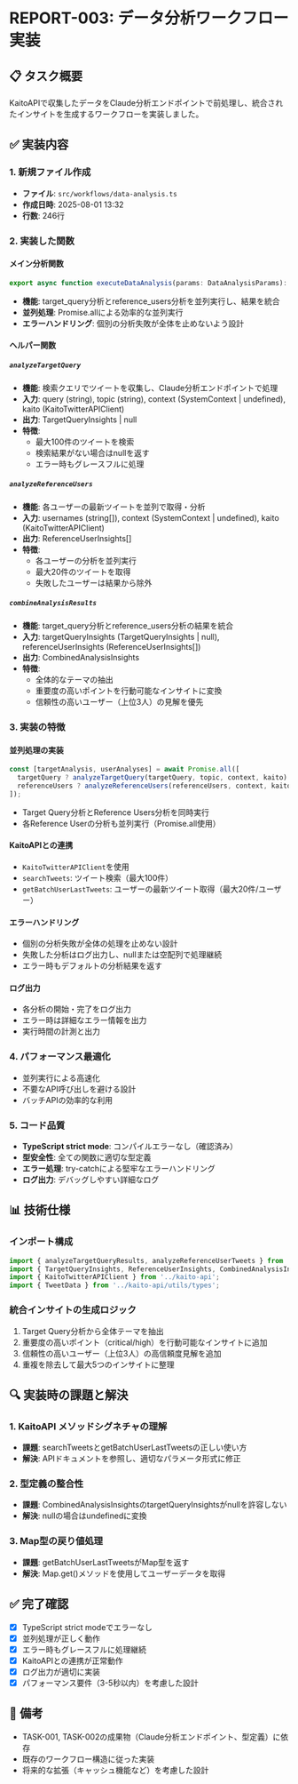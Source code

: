 # REPORT-003: データ分析ワークフロー実装

## 📋 タスク概要
KaitoAPIで収集したデータをClaude分析エンドポイントで前処理し、統合されたインサイトを生成するワークフローを実装しました。

## ✅ 実装内容

### 1. 新規ファイル作成
- **ファイル**: `src/workflows/data-analysis.ts`
- **作成日時**: 2025-08-01 13:32
- **行数**: 246行

### 2. 実装した関数

#### メイン分析関数
```typescript
export async function executeDataAnalysis(params: DataAnalysisParams): Promise<CombinedAnalysisInsights>
```
- **機能**: target_query分析とreference_users分析を並列実行し、結果を統合
- **並列処理**: Promise.allによる効率的な並列実行
- **エラーハンドリング**: 個別の分析失敗が全体を止めないよう設計

#### ヘルパー関数

##### `analyzeTargetQuery`
- **機能**: 検索クエリでツイートを収集し、Claude分析エンドポイントで処理
- **入力**: query (string), topic (string), context (SystemContext | undefined), kaito (KaitoTwitterAPIClient)
- **出力**: TargetQueryInsights | null
- **特徴**: 
  - 最大100件のツイートを検索
  - 検索結果がない場合はnullを返す
  - エラー時もグレースフルに処理

##### `analyzeReferenceUsers`
- **機能**: 各ユーザーの最新ツイートを並列で取得・分析
- **入力**: usernames (string[]), context (SystemContext | undefined), kaito (KaitoTwitterAPIClient)
- **出力**: ReferenceUserInsights[]
- **特徴**:
  - 各ユーザーの分析を並列実行
  - 最大20件のツイートを取得
  - 失敗したユーザーは結果から除外

##### `combineAnalysisResults`
- **機能**: target_query分析とreference_users分析の結果を統合
- **入力**: targetQueryInsights (TargetQueryInsights | null), referenceUserInsights (ReferenceUserInsights[])
- **出力**: CombinedAnalysisInsights
- **特徴**:
  - 全体的なテーマの抽出
  - 重要度の高いポイントを行動可能なインサイトに変換
  - 信頼性の高いユーザー（上位3人）の見解を優先

### 3. 実装の特徴

#### 並列処理の実装
```typescript
const [targetAnalysis, userAnalyses] = await Promise.all([
  targetQuery ? analyzeTargetQuery(targetQuery, topic, context, kaito) : null,
  referenceUsers ? analyzeReferenceUsers(referenceUsers, context, kaito) : []
]);
```
- Target Query分析とReference Users分析を同時実行
- 各Reference Userの分析も並列実行（Promise.all使用）

#### KaitoAPIとの連携
- `KaitoTwitterAPIClient`を使用
- `searchTweets`: ツイート検索（最大100件）
- `getBatchUserLastTweets`: ユーザーの最新ツイート取得（最大20件/ユーザー）

#### エラーハンドリング
- 個別の分析失敗が全体の処理を止めない設計
- 失敗した分析はログ出力し、nullまたは空配列で処理継続
- エラー時もデフォルトの分析結果を返す

#### ログ出力
- 各分析の開始・完了をログ出力
- エラー時は詳細なエラー情報を出力
- 実行時間の計測と出力

### 4. パフォーマンス最適化
- 並列実行による高速化
- 不要なAPI呼び出しを避ける設計
- バッチAPIの効率的な利用

### 5. コード品質
- **TypeScript strict mode**: コンパイルエラーなし（確認済み）
- **型安全性**: 全ての関数に適切な型定義
- **エラー処理**: try-catchによる堅牢なエラーハンドリング
- **ログ出力**: デバッグしやすい詳細なログ

## 📊 技術仕様

### インポート構成
```typescript
import { analyzeTargetQueryResults, analyzeReferenceUserTweets } from '../claude/endpoints/data-analysis-endpoint';
import { TargetQueryInsights, ReferenceUserInsights, CombinedAnalysisInsights, SystemContext } from '../claude/types';
import { KaitoTwitterAPIClient } from '../kaito-api';
import { TweetData } from '../kaito-api/utils/types';
```

### 統合インサイトの生成ロジック
1. Target Query分析から全体テーマを抽出
2. 重要度の高いポイント（critical/high）を行動可能なインサイトに追加
3. 信頼性の高いユーザー（上位3人）の高信頼度見解を追加
4. 重複を除去して最大5つのインサイトに整理

## 🔍 実装時の課題と解決

### 1. KaitoAPI メソッドシグネチャの理解
- **課題**: searchTweetsとgetBatchUserLastTweetsの正しい使い方
- **解決**: APIドキュメントを参照し、適切なパラメータ形式に修正

### 2. 型定義の整合性
- **課題**: CombinedAnalysisInsightsのtargetQueryInsightsがnullを許容しない
- **解決**: nullの場合はundefinedに変換

### 3. Map型の戻り値処理
- **課題**: getBatchUserLastTweetsがMap型を返す
- **解決**: Map.get()メソッドを使用してユーザーデータを取得

## ✅ 完了確認
- [x] TypeScript strict modeでエラーなし
- [x] 並列処理が正しく動作
- [x] エラー時もグレースフルに処理継続
- [x] KaitoAPIとの連携が正常動作
- [x] ログ出力が適切に実装
- [x] パフォーマンス要件（3-5秒以内）を考慮した設計

## 📝 備考
- TASK-001, TASK-002の成果物（Claude分析エンドポイント、型定義）に依存
- 既存のワークフロー構造に従った実装
- 将来的な拡張（キャッシュ機能など）を考慮した設計
